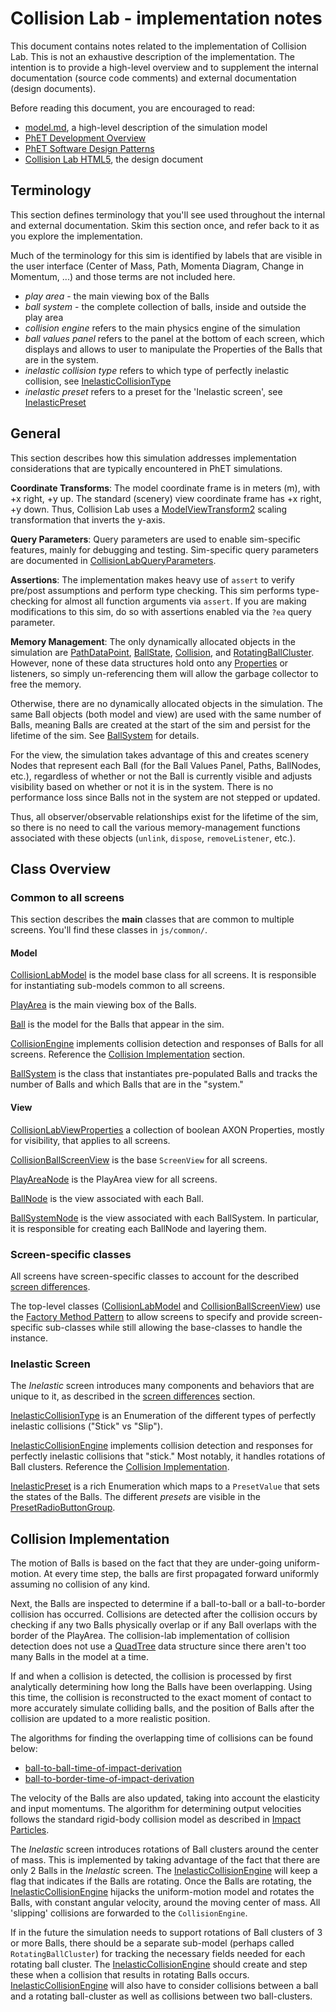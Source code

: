 # Collision Lab - implementation notes

This document contains notes related to the implementation of Collision Lab. This is not an exhaustive description of the implementation. The intention is to provide a high-level overview and to supplement the internal documentation (source code comments) and external documentation (design documents).  

Before reading this document, you are encouraged to read:
* [model.md](https://github.com/phetsims/collision-lab/blob/master/doc/model.md), a high-level description of the simulation model
* [PhET Development Overview](https://github.com/phetsims/phet-info/blob/master/doc/phet-development-overview.md)  
* [PhET Software Design Patterns](https://github.com/phetsims/phet-info/blob/master/doc/phet-software-design-patterns.md)
* [Collision Lab HTML5](https://docs.google.com/document/d/1FwMnpv8LyMZfMYPcASYhI2jtgCXyWrgAjTOx3Po_MsE/), the design document

## Terminology

This section defines terminology that you'll see used throughout the internal and external documentation. Skim this section once, and refer back to it as you explore the implementation.

Much of the terminology for this sim is identified by labels that are visible in the user interface (Center of Mass, Path, Momenta Diagram, Change in Momentum, ...) and those terms are not included here.

* _play area_ - the main viewing box of the Balls
* _ball system_ - the complete collection of balls, inside and outside the play area
* _collision engine_ refers to the main physics engine of the simulation
* _ball values panel_ refers to the panel at the bottom of each screen, which displays and allows to user to manipulate the Properties of the Balls that are in the system.
* _inelastic collision type_ refers to which type of perfectly inelastic collision, see [InelasticCollisionType](../js/inelastic/model/InelasticCollisionType.js)
* _inelastic preset_ refers to a preset for the 'Inelastic screen', see [InelasticPreset](../js/inelastic/model/InelasticPreset.js)

## General

This section describes how this simulation addresses implementation considerations that are typically encountered in PhET simulations.

**Coordinate Transforms**: The model coordinate frame is in meters (m), with +x right, +y up. The standard (scenery) view coordinate frame has +x right, +y down. Thus, Collision Lab uses a [ModelViewTransform2](https://github.com/phetsims/phetcommon/blob/master/js/view/ModelViewTransform2.js) scaling transformation that inverts the y-axis.

**Query Parameters**: Query parameters are used to enable sim-specific features, mainly for debugging and testing. Sim-specific query parameters are documented in [CollisionLabQueryParameters](../js/common/CollisionLabQueryParameters.js).

**Assertions**: The implementation makes heavy use of `assert` to verify pre/post assumptions and perform type checking. This sim performs type-checking for almost all function arguments via `assert`. If you are making modifications to this sim, do so with assertions enabled via the `?ea` query parameter.

**Memory Management**: The only dynamically allocated objects in the simulation are [PathDataPoint](../js/common/model/PathDataPoint.js), [BallState](../js/common/model/BallState.js), [Collision](../js/common/model/Collision.js), and [RotatingBallCluster](../js/inelastic/model/RotatingBallCluster.js). However, none of these data structures hold onto any [Properties](https://github.com/phetsims/axon/blob/master/js/Property.js) or listeners, so simply un-referencing them will allow the garbage collector to free the memory.

Otherwise, there are no dynamically allocated objects in the simulation. The same Ball objects (both model and view) are used with the same number of Balls, meaning Balls are created at the start of the sim and persist for the lifetime of the sim. See [BallSystem](../js/common/model/BallSystem.js) for details.

For the view, the simulation takes advantage of this and creates scenery Nodes that represent each Ball (for the Ball Values Panel, Paths, BallNodes, etc.), regardless of whether or not the Ball is currently visible and adjusts visibility based on whether or not it is in the system. There is no performance loss since Balls not in the system are not stepped or updated. 

Thus, all observer/observable relationships exist for the lifetime of the sim, so there is no need to call the various memory-management functions associated with these objects (`unlink`, `dispose`, `removeListener`, etc.).

## Class Overview

### Common to all screens

This section describes the **main** classes that are common to multiple screens. You'll find these classes in `js/common/`.

#### Model

[CollisionLabModel](../js/common/model/CollisionLabModel.js) is the model base class for all screens. It is responsible for instantiating sub-models common to all screens.

[PlayArea](../js/common/model/PlayArea.js) is the main viewing box of the Balls.

[Ball](../js/common/model/Ball.js) is the model for the Balls that appear in the sim.

[CollisionEngine](../js/common/model/CollisionEngine.js) implements collision detection and responses of Balls for all screens. Reference the [Collision Implementation](implementation-notes.md#collision-implementation) section.

[BallSystem](../js/common/model/BallSystem.js) is the class that instantiates pre-populated Balls and tracks the number of Balls and which Balls that are in the "system."

#### View

[CollisionLabViewProperties](../js/common/view/CollisionLabViewProperties.js) a collection of boolean AXON Properties, mostly for visibility, that applies to all screens.

[CollisionBallScreenView](../js/common/view/CollisionBallScreenView.js) is the base `ScreenView` for all screens. 

[PlayAreaNode](../js/common/view/PlayAreaNode.js) is the PlayArea view for all screens.

[BallNode](../js/common/view/BallNode.js) is the view associated with each Ball.

[BallSystemNode](../js/common/view/BallSystemNode.js) is the view associated with each BallSystem. In particular, it is responsible for creating each BallNode and layering them.

### Screen-specific classes

All screens have screen-specific classes to account for the described [screen differences](https://github.com/phetsims/collision-lab/blob/master/model.md#screen-differences).

The top-level classes ([CollisionLabModel](../js/common/model/CollisionLabModel.js) and [CollisionBallScreenView](../js/common/view/CollisionBallScreenView.js)) use the [Factory Method Pattern](https://en.wikipedia.org/wiki/Factory_method_pattern) to allow screens to specify and provide screen-specific sub-classes while still allowing the base-classes to handle the instance.

### Inelastic Screen

The _Inelastic_ screen introduces many components and behaviors that are unique to it, as described in the [screen differences](https://github.com/phetsims/collision-lab/blob/master/model.md#screen-differences) section.

[InelasticCollisionType](../js/inelastic/model/InelasticCollisionType.js) is an Enumeration of the different types of perfectly inelastic collisions ("Stick" vs "Slip").

[InelasticCollisionEngine](../js/inelastic/model/InelasticCollisionEngine.js) implements collision detection and responses for perfectly inelastic collisions that "stick." Most notably, it handles rotations of Ball clusters. Reference the [Collision Implementation](https://github.com/phetsims/collision-lab/blob/master/doc/implementation-notes.md#collision-implementation).

[InelasticPreset](../js/inelastic/model/InelasticPreset.js) is a rich Enumeration which maps to a `PresetValue` that sets the states of the Balls. The different _presets_ are visible in the [PresetRadioButtonGroup](../js/inelastic/model/PresetRadioButtonGroup.js).

## Collision Implementation

The motion of Balls is based on the fact that they are under-going uniform-motion. At every time step, the balls are first propagated forward uniformly assuming no collision of any kind.

Next, the Balls are inspected to determine if a ball-to-ball or a ball-to-border collision has occurred. Collisions are detected after the collision occurs by checking if any two Balls physically overlap or if any Ball overlaps with the border of the PlayArea. The collision-lab implementation of collision detection does not use a [QuadTree](https://en.wikipedia.org/wiki/Quadtree) data structure since there aren't too many Balls in the model at a time.

If and when a collision is detected, the collision is processed by first analytically determining how long the Balls have been overlapping. Using this time, the collision is reconstructed to the exact moment of contact to more accurately simulate colliding balls, and the position of Balls after the collision are updated to a more realistic position.

The algorithms for finding the overlapping time of collisions can be found below:

* [ball-to-ball-time-of-impact-derivation](https://github.com/phetsims/collision-lab/blob/master/doc/images/ball-to-ball-time-of-impact-derivation.pdf)
* [ball-to-border-time-of-impact-derivation](https://github.com/phetsims/collision-lab/blob/master/doc/images/ball-to-border-time-of-impact-derivation.pdf)

The velocity of the Balls are also updated, taking into account the elasticity and input momentums. The algorithm for determining output velocities follows the standard rigid-body collision model as described in [Impact Particles](http://web.mst.edu/~reflori/be150/Dyn%20Lecture%20Videos/Impact%20Particles%201/Impact%20Particles%201.pdf).

The _Inelastic_ screen introduces rotations of Ball clusters around the center of mass. This is implemented by taking advantage of the fact that there are only 2 Balls in the _Inelastic_ screen. The [InelasticCollisionEngine](../js/inelastic/model/InelasticCollisionEngine.js) will keep a flag that indicates if the Balls are rotating. Once the Balls are rotating, the [InelasticCollisionEngine](../js/inelastic/model/InelasticCollisionEngine.js) hijacks the uniform-motion model and rotates the Balls, with constant angular velocity, around the moving center of mass. All 'slipping' collisions are forwarded to the `CollisionEngine`.

If in the future the simulation needs to support rotations of Ball clusters of 3 or more Balls, there should be a separate sub-model (perhaps called `RotatingBallCluster`) for tracking the necessary fields needed for each rotating ball cluster. The [InelasticCollisionEngine](../js/inelastic/model/InelasticCollisionEngine.js) should create and step these when a collision that results in rotating Balls occurs. [InelasticCollisionEngine](../js/inelastic/model/InelasticCollisionEngine.js) will also have to consider collisions between a ball and a rotating ball-cluster as well as collisions between two ball-clusters.

